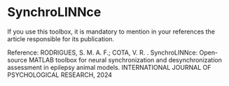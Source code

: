 # SynchroLINNce

If you use this toolbox, it is mandatory to mention in your references the article responsible for its publication.

Reference: 
RODRIGUES, S. M. A. F.; COTA, V. R. . SynchroLINNce: Open-source MATLAB toolbox for neural synchronization and desynchronization assessment in epilepsy animal models. INTERNATIONAL JOURNAL OF PSYCHOLOGICAL RESEARCH, 2024
